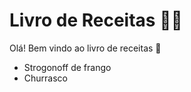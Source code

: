 # Livro de Receitas :man_cook:

Olá! Bem vindo ao livro de receitas :wave:

- Strogonoff de frango
- Churrasco